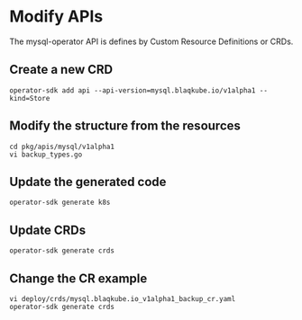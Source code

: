 # Modify APIs

The mysql-operator API is defines by Custom Resource Definitions or CRDs.

## Create a new CRD

```shell
operator-sdk add api --api-version=mysql.blaqkube.io/v1alpha1 --kind=Store
```

## Modify the structure from the resources

```shell
cd pkg/apis/mysql/v1alpha1
vi backup_types.go
```

## Update the generated code

```shell
operator-sdk generate k8s
```

## Update CRDs

```shell
operator-sdk generate crds
```

## Change the CR example

```shell
vi deploy/crds/mysql.blaqkube.io_v1alpha1_backup_cr.yaml
operator-sdk generate crds
```

